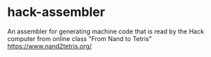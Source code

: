 # hack-assembler
An assembler for generating machine code that is read by the Hack computer from online class "From Nand to Tetris" https://www.nand2tetris.org/
